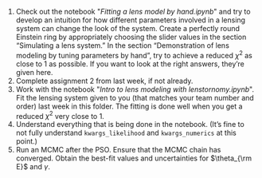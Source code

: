 1. Check out the notebook "*Fitting a lens model by hand.ipynb*" and try to develop an 
   intuition for how different parameters involved in a lensing system can change the look of the system. Create a perfectly round Einstein ring by appropriately choosing the slider values in the section “Simulating a lens system.” In the section “Demonstration of lens modeling by tuning parameters by hand”, try to achieve a reduced $\chi^2$ as close to 1 as possible. If you want to look at the right answers, they’re given here. 
2. Complete assignment 2 from last week, if not already.
3. Work with the notebook "*Intro to lens modeling with lenstornomy.ipynb*". Fit the 
   lensing system given to you (that matches your team number and order) last week 
   in this folder. The fitting is done well when you get a reduced $\chi^2$ very close 
   to 1.
4. Understand everything that is being done in the notebook. (It’s fine to not fully 
   understand `kwargs_likelihood` and `kwargs_numerics` at this point.)
5. Run an MCMC after the PSO. Ensure that the MCMC chain has converged. Obtain the 
   best-fit values and uncertainties for $\theta_{\rm E}$ and $\gamma$.
